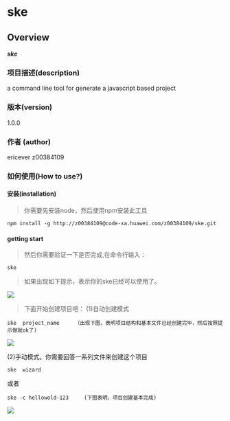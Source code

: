 # ske
## Overview
***ske***

### 项目描述(description)
a command line tool for generate a javascript based project 


### 版本(version)
1.0.0

### 作者 (author)
ericever z00384109

### 如何使用(How to use?)

#### 安装(installation)
> 你需要先安装node，然后使用npm安装此工具

```
npm install -g http://z00384109@code-xa.huawei.com/z00384109/ske.git  
``` 
 
#### getting start
 
> 然后你需要验证一下是否完成,在命令行输入：
```
ske  
```
> 如果出现如下提示，表示你的ske已经可以使用了。
 
![](/img/1.png)
 
 
> 下面开始创建项目吧：
(1)自动创建模式
```
ske  project_name     （出现下图，表明项目结构和基本文件已经创建完毕，然后按照提示做就ok了)
```
![](/img/2.png)

(2)手动模式。你需要回答一系列文件来创建这个项目
```
ske  wizard 
```
或者

```
ske -c hellowold-123     (下图表明，项目创建基本完成) 
``` 
![](/img/3.png)
